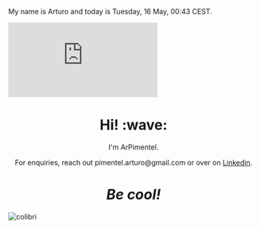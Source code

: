 My name is Arturo and today is Tuesday, 16 May, 00:43 CEST.

![animation](https://github.com/ArPimentel/ArPimentel/blob/568c48f353f30718fccead6ca6601a9937cdeb31/animation.html)


<h1 align='center'> Hi! :wave:</h1>
<p align='center'>
I'm ArPimentel.
</p>
<p align='center'>For enquiries, reach out pimentel.arturo@gmail.com or over on <a href="https://www.linkedin.com/in/arturo-pimentel-developpeur-web/">Linkedin</a>.</p>

<h1 align='center'><i>Be cool!</i></h1>


![colibri](https://github.com/ArPimentel/ArPimentel/blob/066aab3d13bdd5fa5d2f2aec7525ae8518226367/assets/colibri_AdobeExpress.gif)


